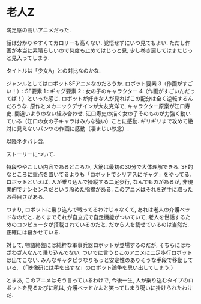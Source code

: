 # 老人Z

満足感の高いアニメだった.

<div class=youtube src-id="idBFq6crhyU"></div>

話は分かりやすくてカロリーも高くない.
覚悟せずにいつ見てもよい.
ただし作画が本当に素晴らしいので何度も止めてはじっと見, 少し巻き戻してはまたじっと見入ってしまう.

タイトルは「少女A」との対比なのかな.

ジャンルとしてはロボットSFアニメなのだろうか.
ロボット要素 3（作画がすごい！）: SF要素 1 : ギャグ要素 2 : 女の子のキャラクター 4（作画がすごいんだってば！）といった感じ.
ロボットが好きな人が見ればこの配分は全く逆転するんだろうな.
原作とメカニックデザインが大友克洋で, キャラクター原案が江口寿史.
間違いようのない組み合わせ.
江口寿史の描く女の子そのものが力強く動いている（江口の女の子キャラはみんな強い）ことに感動.
ギリギリまで攻めて絶対に見えないパンツの作画に感動（凄まじい執念）.

<div class=youtube src-id="IceOKx9_XwA"></div>

以降ネタバレ含.

ストーリーについて.

特段ややこしい内容であるどころか, 大筋は最初の30分で大体理解できる.
SF的なところに重点を置いてるよりも「ロボットでシリアスにギャグ」をやってる.
ロボットといえば, 人が乗り込んで操縦する二足歩行, なんてものがあるが, 非現実的でナンセンスだという冷めた指摘がある.
このアニメはそれを逆手に取ったお茶目さがある.

つまり, ロボットに乗り込んで戦ってるわけじゃなくて, あれは老人の介護ベッドなのだと.
あくまでそれが自立式で自走機能がついていて, 老人を世話するためのコンピュータが搭載されているのだと.
だから人を載せているのは当然だ.
正確には寝かせている.

対して, 物語終盤には純粋な軍事兵器ロボットが登場するのだが, そちらにはわざわざ人なんて乗り込んでない.
ついでに言うとこのアニメに二足歩行ロボットは出てこない.
みんなキャタピラなりもっと安定性のありそうな手段で移動している.
（「映像研には手を出すな」のロボット論争を思い出してしまう.）

とまあ, このアニメはそう言っているわけで, 今後一生, 人が乗り込むタイプのロボットを見るたびに私は, 介護ベッドかよと笑ってしまう呪いに掛けられたわけだ.
